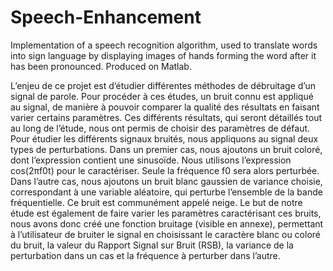 # Speech-Enhancement
Implementation of a speech recognition algorithm, used to translate words into sign language by displaying images of hands forming the word after it has been pronounced. Produced on Matlab.

L’enjeu de ce projet est d’étudier différentes méthodes de débruitage d’un signal de parole. 
Pour procéder à ces études, un bruit connu est appliqué au signal, de manière à pouvoir comparer la qualité des résultats
en faisant varier certains paramètres. Ces différents résultats, qui seront détaillés tout au long de l’étude,
nous ont permis de choisir des paramètres de défaut.
Pour étudier les différents signaux bruités, nous appliquons au signal deux types de perturbations. Dans un premier cas,
nous ajoutons un bruit coloré, dont l’expression contient une sinusoïde. Nous utilisons l’expression cos(2πf0t) pour le
caractériser. Seule la fréquence f0 sera alors perturbée. Dans l’autre cas, nous ajoutons un bruit blanc gaussien
de variance choisie, correspondant à une variable aléatoire, qui perturbe l’ensemble de la bande fréquentielle.
Ce bruit est communément appelé neige.
Le but de notre étude est également de faire varier les paramètres caractérisant ces bruits, nous avons donc 
créé une fonction bruitage (visible en annexe), permettant à l’utilisateur de bruiter le signal en choisissant le
caractère blanc ou coloré du bruit, la valeur du Rapport Signal sur Bruit (RSB), la variance de la perturbation
dans un cas et la fréquence à perturber dans l’autre.
